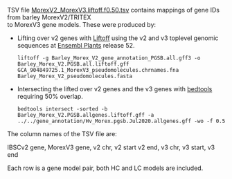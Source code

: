 
TSV file [MorexV2_MorexV3.liftoff.f0.50.tsv](./MorexV2_MorexV3.liftoff.f0.50.tsv) contains mappings of gene IDs from barley MorexV2/TRITEX  
to MorexV3 gene models. These were produced by:
+ Lifting over v2 genes with [Liftoff](https://github.com/agshumate/Liftoff) using the 
v2 and v3 toplevel genomic sequences at [Ensembl Plants](https://plants.ensembl.org/index.html) release 52. 


      liftoff -g Barley_Morex_V2_gene_annotation_PGSB.all.gff3 -o Barley_Morex_V2.PGSB.all.liftoff.gff GCA_904849725.1_MorexV3_pseudomolecules.chrnames.fna Barley_Morex_V2_pseudomolecules.fasta

+ Intersecting the lifted over v2 genes and the v3 genes with [bedtools](https://bedtools.readthedocs.io) requiring 50% overlap.

      bedtools intersect -sorted -b Barley_Morex_V2.PGSB.allgenes.liftoff.gff -a ../../gene_annotation/Hv_Morex.pgsb.Jul2020.allgenes.gff -wo -f 0.5

The column names of the TSV file are:

IBSCv2 gene, MorexV3 gene, v2 chr, v2 start v2 end, v3 chr, v3 start, v3 end

Each row is a gene model pair, both HC and LC models are included.
